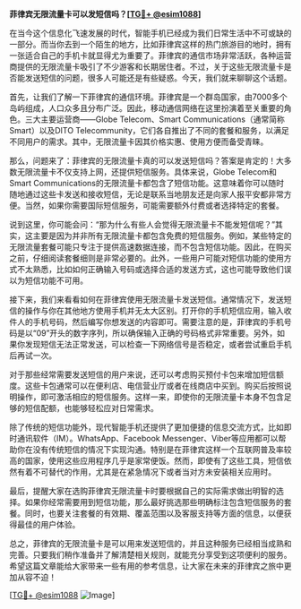 **菲律宾无限流量卡可以发短信吗？[[TG💪+ @esim1088](https://t.me/s/esim1088)]**

在当今这个信息化飞速发展的时代，智能手机已经成为我们日常生活中不可或缺的一部分。而当你去到一个陌生的地方，比如菲律宾这样的热门旅游目的地时，拥有一张适合自己的手机卡就显得尤为重要了。菲律宾的通信市场非常活跃，各种运营商提供的无限流量卡吸引了不少游客和长期居住者。不过，关于这些无限流量卡是否能发送短信的问题，很多人可能还是有些疑惑。今天，我们就来聊聊这个话题。

首先，让我们了解一下菲律宾的通信环境。菲律宾是一个群岛国家，由7000多个岛屿组成，人口众多且分布广泛。因此，移动通信网络在这里扮演着至关重要的角色。三大主要运营商——Globe Telecom、Smart Communications（通常简称Smart）以及DITO Telecommunity，它们各自推出了不同的套餐和服务，以满足不同用户的需求。其中，无限流量卡因其价格实惠、使用方便而备受青睐。

那么，问题来了：菲律宾的无限流量卡真的可以发送短信吗？答案是肯定的！大多数无限流量卡不仅支持上网，还提供短信服务。具体来说，Globe Telecom和Smart Communications的无限流量卡都包含了短信功能。这意味着你可以随时随地通过这些卡发送和接收短信，无论是联系当地朋友还是向家人报平安都非常方便。当然，如果你需要国际短信服务，可能需要额外付费或者选择特定的套餐。

说到这里，你可能会问：“那为什么有些人会觉得无限流量卡不能发短信呢？”其实，这主要是因为并非所有无限流量卡都包含免费的短信服务。例如，某些特定的无限流量套餐可能只专注于提供高速数据连接，而不包含短信功能。因此，在购买之前，仔细阅读套餐细则是非常必要的。此外，一些用户可能对短信功能的使用方式不太熟悉，比如如何正确输入号码或选择合适的发送方式，这也可能导致他们误以为短信功能不可用。

接下来，我们来看看如何在菲律宾使用无限流量卡发送短信。通常情况下，发送短信的操作与你在其他地方使用手机并无太大区别。打开你的手机短信应用，输入收件人的手机号码，然后编写你想发送的内容即可。需要注意的是，菲律宾的手机号码是以“09”开头的数字序列，所以确保输入正确的号码格式非常重要。另外，如果你发现短信无法正常发送，可以检查一下网络信号是否稳定，或者尝试重启手机后再试一次。

对于那些经常需要发送短信的用户来说，还可以考虑购买预付卡包来增加短信额度。这些卡包通常可以在便利店、电信营业厅或者在线商店中买到。购买后按照说明操作，即可激活相应的短信服务。这样一来，即使你的无限流量卡本身不包含足够的短信配额，也能够轻松应对日常需求。

除了传统的短信功能外，现代智能手机还提供了更加便捷的信息交流方式，比如即时通讯软件（IM）。WhatsApp、Facebook Messenger、Viber等应用都可以帮助你在没有传统短信的情况下实现沟通。特别是在菲律宾这样一个互联网普及率较高的国家，使用这些应用程序几乎是家常便饭。然而，即使有了这些工具，短信依然有着不可替代的作用，尤其是在紧急情况下或者当对方未安装相关应用时。

最后，提醒大家在选购菲律宾无限流量卡时要根据自己的实际需求做出明智的选择。如果你经常需要用到短信功能，那么最好挑选那些明确标注包含短信服务的套餐。同时，也要关注套餐的有效期、覆盖范围以及客服支持等方面的信息，以便获得最佳的用户体验。

总之，菲律宾的无限流量卡是可以用来发送短信的，并且这种服务已经相当成熟和完善。只要我们稍作准备并了解清楚相关规则，就能充分享受到这项便利的服务。希望这篇文章能给大家带来一些有用的参考信息，让大家在未来的菲律宾之旅中更加从容不迫！

[[TG💪+ @esim1088](https://t.me/s/esim1088) ![Image](https://i.postimg.cc/4NQfJmqS/Snipaste-2025-05-13-00-14-12.png)]